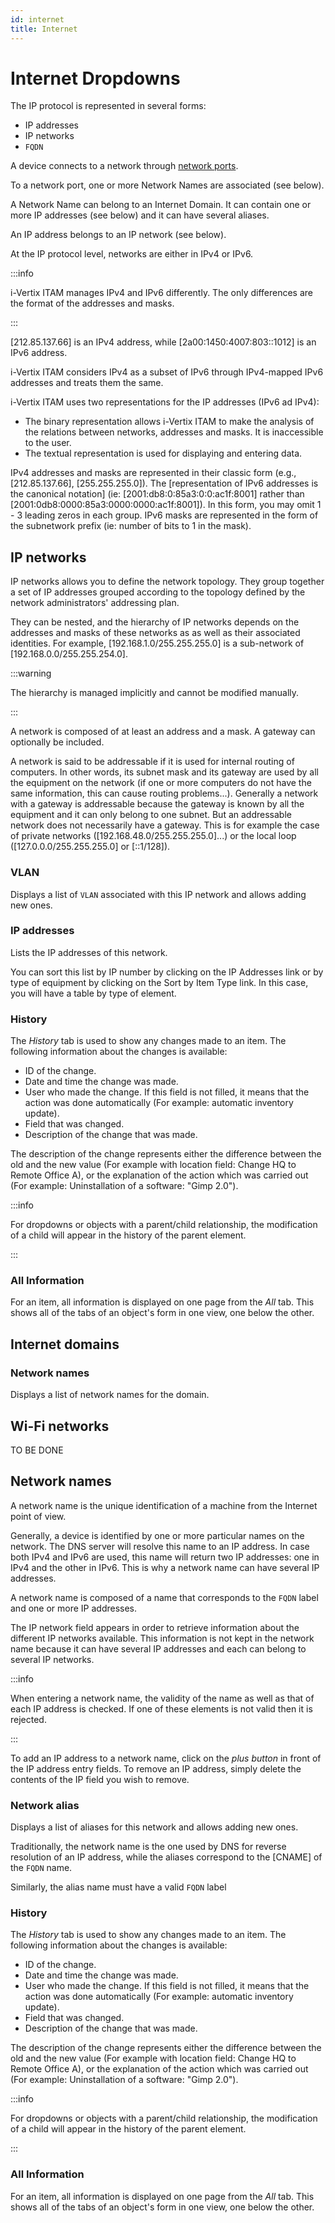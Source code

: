 ```yaml
---
id: internet
title: Internet
---
```


# Internet Dropdowns

The IP protocol is represented in several forms:

- IP addresses
- IP networks
- `FQDN`

A device connects to a network through
[network ports](../../assets/tabs/network-ports).

To a network port, one or more Network Names are associated (see below).

A Network Name can belong to an Internet Domain. It can contain one or
more IP addresses (see below) and it can have several aliases.

An IP address belongs to an IP network (see below).

At the IP protocol level, networks are either in IPv4 or IPv6.

:::info

i-Vertix ITAM manages IPv4 and IPv6 differently. The only differences are the
format of the addresses and masks.

:::

[212.85.137.66] is an IPv4 address, while
[2a00:1450:4007:803::1012] is an IPv6 address.

i-Vertix ITAM considers IPv4 as a subset of IPv6 through IPv4-mapped IPv6
addresses and treats them the same.

i-Vertix ITAM uses two representations for the IP addresses (IPv6 ad IPv4):

- The binary representation allows i-Vertix ITAM to make the analysis of the
  relations between networks, addresses and masks. It is inaccessible to
  the user.
- The textual representation is used for displaying and entering data.

IPv4 addresses and masks are represented in their classic form (e.g.,
[212.85.137.66], [255.255.255.0]). The
[representation of IPv6 addresses is the canonical notation]
(ie: [2001:db8:0:85a3:0:0:ac1f:8001] rather than
[2001:0db8:0000:85a3:0000:0000:ac1f:8001]). In this form,
you may omit 1 - 3 leading zeros in each group. IPv6 masks are
represented in the form of the subnetwork prefix (ie: number of bits to
1 in the mask).

## IP networks

IP networks allows you to define the network topology. They group
together a set of IP addresses grouped according to the topology defined
by the network administrators' addressing plan.

They can be nested, and the hierarchy of IP networks depends on the
addresses and masks of these networks as as well as their associated
identities. For example, [192.168.1.0/255.255.255.0] is a
sub-network of [192.168.0.0/255.255.254.0].

:::warning

The hierarchy is managed implicitly and cannot be modified manually.

:::

A network is composed of at least an address and a mask. A gateway can
optionally be included.

A network is said to be addressable if it is used for internal routing
of computers. In other words, its subnet mask and its gateway are used
by all the equipment on the network (if one or more computers do not
have the same information, this can cause routing problems...).
Generally a network with a gateway is addressable because the gateway is
known by all the equipment and it can only belong to one subnet. But an
addressable network does not necessarily have a gateway. This is for
example the case of private networks
([192.168.48.0/255.255.255.0]...) or the local loop
([127.0.0.0/255.255.255.0] or [::1/128]).

### VLAN

Displays a list of `VLAN` associated with
this IP network and allows adding new ones.

### IP addresses

Lists the IP addresses of this network.

You can sort this list by IP number by clicking on the IP Addresses link
or by type of equipment by clicking on the Sort by Item Type link. In
this case, you will have a table by type of element.

### History

The *History* tab is used to show any changes made to an item. The
following information about the changes is available:

- ID of the change.
- Date and time the change was made.
- User who made the change. If this field is not filled, it means that
  the action was done automatically (For example: automatic inventory
  update).
- Field that was changed.
- Description of the change that was made.

The description of the change represents either the difference between
the old and the new value (For example with location field: Change HQ to
Remote Office A), or the explanation of the action which was carried out
(For example: Uninstallation of a software: "Gimp 2.0").

:::info

For dropdowns or objects with a parent/child relationship, the
modification of a child will appear in the history of the parent
element.

:::

### All Information

For an item, all information is displayed on one page from the *All*
tab. This shows all of the tabs of an object's form in one view, one
below the other.

## Internet domains

### Network names

Displays a list of network names for the domain.

## Wi-Fi networks

TO BE DONE

## Network names

A network name is the unique identification of a machine from the
Internet point of view.

Generally, a device is identified by one or more particular names on the
network. The DNS server will resolve this name to an IP address. In case
both IPv4 and IPv6 are used, this name will return two IP addresses: one
in IPv4 and the other in IPv6. This is why a network name can have
several IP addresses.

A network name is composed of a name that corresponds to the
`FQDN` label and one or more IP
addresses.

The IP network field appears in order to retrieve information about the
different IP networks available. This information is not kept in the
network name because it can have several IP addresses and each can
belong to several IP networks.

:::info

When entering a network name, the validity of the name as well as that
of each IP address is checked. If one of these elements is not valid
then it is rejected.

:::

To add an IP address to a network name, click on the *plus button* in
front of the IP address entry fields. To remove an IP address, simply
delete the contents of the IP field you wish to remove.

### Network alias

Displays a list of aliases for this network and allows adding new ones.

Traditionally, the network name is the one used by DNS for reverse
resolution of an IP address, while the aliases correspond to the
[CNAME] of the `FQDN` name.

Similarly, the alias name must have a valid `FQDN` label

### History

The *History* tab is used to show any changes made to an item. The
following information about the changes is available:

- ID of the change.
- Date and time the change was made.
- User who made the change. If this field is not filled, it means that
  the action was done automatically (For example: automatic inventory
  update).
- Field that was changed.
- Description of the change that was made.

The description of the change represents either the difference between
the old and the new value (For example with location field: Change HQ to
Remote Office A), or the explanation of the action which was carried out
(For example: Uninstallation of a software: "Gimp 2.0").

:::info

For dropdowns or objects with a parent/child relationship, the
modification of a child will appear in the history of the parent
element.

:::

### All Information

For an item, all information is displayed on one page from the *All*
tab. This shows all of the tabs of an object's form in one view, one
below the other.
